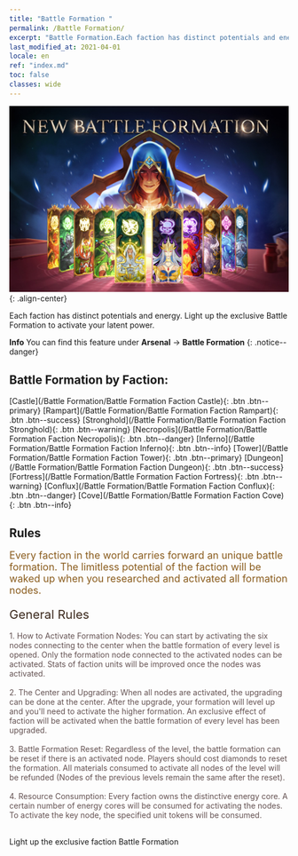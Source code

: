 ```yaml
---
title: "Battle Formation "
permalink: /Battle Formation/
excerpt: "Battle Formation.Each faction has distinct potentials and energy. Light up the exclusive Battle Formation to activate your latent power."
last_modified_at: 2021-04-01
locale: en
ref: "index.md"
toc: false
classes: wide
---
```


![image-center](/assets/images/newBattleFormation.jpg){: .align-center}

  Each faction has distinct potentials and energy. Light up the exclusive Battle Formation to activate your latent power.

**Info** You can find this feature under **Arsenal** -> **Battle Formation** 
{: .notice--danger}

## Battle Formation by Faction: 

  [Castle](/Battle Formation/Battle Formation Faction Castle){: .btn .btn--primary} [Rampart](/Battle Formation/Battle Formation Faction Rampart){: .btn .btn--success} [Stronghold](/Battle Formation/Battle Formation Faction Stronghold){: .btn .btn--warning} [Necropolis](/Battle Formation/Battle Formation Faction Necropolis){: .btn .btn--danger} [Inferno](/Battle Formation/Battle Formation Faction Inferno){: .btn .btn--info} [Tower](/Battle Formation/Battle Formation Faction Tower){: .btn .btn--primary} [Dungeon](/Battle Formation/Battle Formation Faction Dungeon){: .btn .btn--success} [Fortress](/Battle Formation/Battle Formation Faction Fortress){: .btn .btn--warning} [Conflux](/Battle Formation/Battle Formation Faction Conflux){: .btn .btn--danger} [Cove](/Battle Formation/Battle Formation Faction Cove){: .btn .btn--info} 

## Rules

  <span style="color: #8a5c1d;font-size:18px">Every faction in the world carries forward an unique battle formation. The limitless potential of the faction will be waked up when you researched and activated all formation nodes. </span><br/><span style="color: #ffffff">　</span><br/><span style="color: #3c2a1e;font-size:22px">General Rules</span><br/><span style="color: #ffffff;font-size:6px">　</span><br/><span style="color: #645252">1. How to Activate Formation Nodes: You can start by activating the six nodes connecting to the center when the battle formation of every level is opened. Only the formation node connected to the activated nodes can be activated. Stats of faction units will be improved once the nodes was activated. </span><br/><span style="color: #ffffff;font-size:6px">　</span><br/><span style="color: #645252">2. The Center and Upgrading: When all nodes are activated, the upgrading can be done at the center. After the upgrade, your formation will level up and you'll need to activate the higher formation. An exclusive effect of faction will be activated when the battle formation of every level has been upgraded. </span><br/><span style="color: #ffffff;font-size:6px">　</span><br/><span style="color: #645252">3. Battle Formation Reset: Regardless of the level, the battle formation can be reset if there is an activated node. Players should cost diamonds to reset the formation. All materials consumed to activate all nodes of the level will be refunded (Nodes of the previous levels remain the same after the reset). </span><br/><span style="color: #ffffff;font-size:6px">　</span><br/><span style="color: #645252">4. Resource Consumption: Every faction owns the distinctive energy core. A certain number of energy cores will be consumed for activating the nodes. To activate the key node, the specified unit tokens will be consumed.</span>

<br/>  Light up the exclusive faction Battle Formation

<br/>